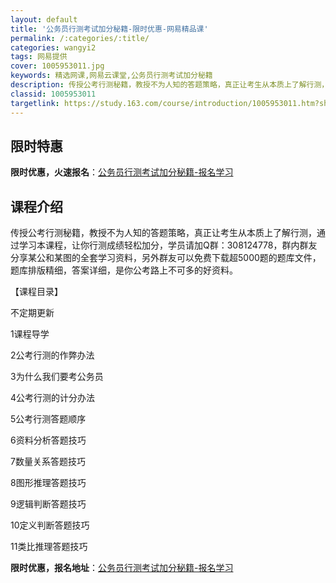 ```yaml
---
layout: default
title: '公务员行测考试加分秘籍-限时优惠-网易精品课'
permalink: /:categories/:title/
categories: wangyi2
tags: 网易提供
cover: 1005953011.jpg
keywords: 精选网课,网易云课堂,公务员行测考试加分秘籍
description: 传授公考行测秘籍，教授不为人知的答题策略，真正让考生从本质上了解行测，通过学习本课程，让你行测成绩轻松加分，学员请加Q群
classid: 1005953011
targetlink: https://study.163.com/course/introduction/1005953011.htm?share=1&shareId=1025206652&utm_campaign=share&utm_medium=iphoneShare&utm_source=&utm_u=1025206652
---
```


## 限时特惠

**限时优惠，火速报名**：[公务员行测考试加分秘籍-报名学习](https://study.163.com/course/introduction/1005953011.htm?share=1&shareId=1025206652&utm_campaign=share&utm_medium=iphoneShare&utm_source=&utm_u=1025206652)

## 课程介绍

传授公考行测秘籍，教授不为人知的答题策略，真正让考生从本质上了解行测，通过学习本课程，让你行测成绩轻松加分，学员请加Q群：308124778，群内群友分享某公和某图的全套学习资料，另外群友可以免费下载超5000题的题库文件，题库排版精细，答案详细，是你公考路上不可多的好资料。

【课程目录】

不定期更新

1课程导学

2公考行测的作弊办法

3为什么我们要考公务员

4公考行测的计分办法

5公考行测答题顺序

6资料分析答题技巧

7数量关系答题技巧

8图形推理答题技巧

9逻辑判断答题技巧

10定义判断答题技巧

11类比推理答题技巧

**限时优惠，报名地址**：[公务员行测考试加分秘籍-报名学习](https://study.163.com/course/introduction/1005953011.htm?share=1&shareId=1025206652&utm_campaign=share&utm_medium=iphoneShare&utm_source=&utm_u=1025206652)

